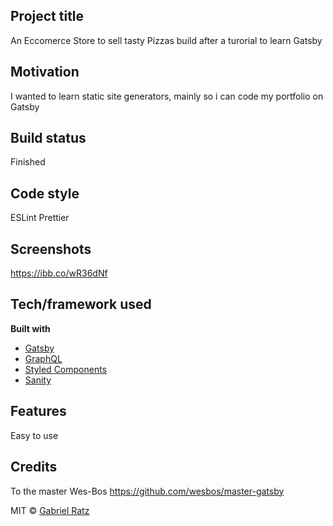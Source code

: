 ## Project title
An Eccomerce Store to sell tasty Pizzas build after a turorial to learn Gatsby

## Motivation
I wanted to learn static site generators, mainly so i can code my portfolio on Gatsby

## Build status
Finished



## Code style
ESLint
Prettier

 
## Screenshots
https://ibb.co/wR36dNf

## Tech/framework used


<b>Built with</b>
- [Gatsby](https://www.gatsbyjs.com)
- [GraphQL](https://graphql.org)
- [Styled Components](https://styled-components.com)
- [Sanity](https://www.sanity.io)

## Features
Easy to use 


## Credits
To the master Wes-Bos
https://github.com/wesbos/master-gatsby





MIT © [Gabriel Ratz]()
